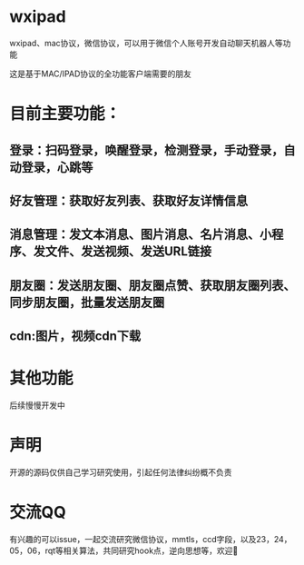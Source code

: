 # wxipad
wxipad、mac协议，微信协议，可以用于微信个人账号开发自动聊天机器人等功能

这是基于MAC/IPAD协议的全功能客户端需要的朋友

# 目前主要功能：
## 登录：扫码登录，唤醒登录，检测登录，手动登录，自动登录，心跳等
## 好友管理：获取好友列表、获取好友详情信息
## 消息管理：发文本消息、图片消息、名片消息、小程序、发文件、发送视频、发送URL链接
## 朋友圈：发送朋友圈、朋友圈点赞、获取朋友圈列表、同步朋友圈，批量发送朋友圈
## cdn:图片，视频cdn下载

# 其他功能
后续慢慢开发中

# 声明
开源的源码仅供自己学习研究使用，引起任何法律纠纷概不负责

# 交流QQ
有兴趣的可以issue，一起交流研究微信协议，mmtls，ccd字段，以及23，24，05，06，rqt等相关算法，共同研究hook点，逆向思想等，欢迎👏


